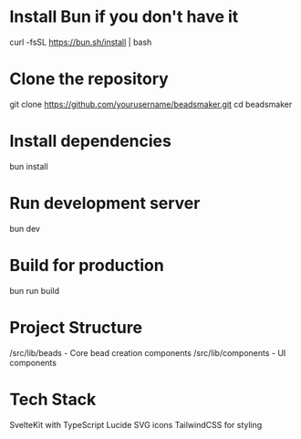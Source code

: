 # Install Bun if you don't have it
curl -fsSL https://bun.sh/install | bash

# Clone the repository
git clone https://github.com/yourusername/beadsmaker.git
cd beadsmaker

# Install dependencies
bun install

# Run development server
bun dev

# Build for production
bun run build

# Project Structure
/src/lib/beads - Core bead creation components
/src/lib/components - UI components

# Tech Stack
SvelteKit with TypeScript
Lucide SVG icons
TailwindCSS for styling
